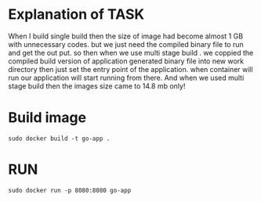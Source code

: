 # Explanation of TASK

When I build single build then the size of image had become almost 1 GB
with unnecessary codes. but we just need the compiled binary file to run and get the out put. 
so then when we use multi stage build . we coppied the compiled build version of application 
generated binary file into new work directory then just set the entry point of the application.
when container will run our application will start running from there. And when we used multi stage build then the images size came to 14.8 mb only!

# Build image

```
sudo docker build -t go-app .
```

# RUN
```
sudo docker run -p 8080:8080 go-app
```